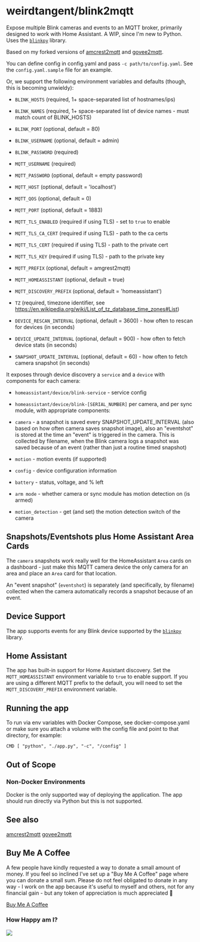 # weirdtangent/blink2mqtt

Expose multiple Blink cameras and events to an MQTT broker, primarily
designed to work with Home Assistant. A WIP, since I'm new to Python.
Uses the [`blinkpy`](https://github.com/fronzbot/blinkpy) library.

Based on my forked versions of [amcrest2mqtt](https://github.com/weirdtangent/amcrest2mqtt)
and [govee2mqtt](https://github.com/weirdtangent/govee2mqtt).

You can define config in config.yaml and pass `-c path/to/config.yaml`. See the
`config.yaml.sample` file for an example.

Or, we support the following environment variables and defaults (though, this is becoming unwieldy):

-   `BLINK_HOSTS` (required, 1+ space-separated list of hostnames/ips)
-   `BLINK_NAMES` (required, 1+ space-separated list of device names - must match count of BLINK_HOSTS)
-   `BLINK_PORT` (optional, default = 80)
-   `BLINK_USERNAME` (optional, default = admin)
-   `BLINK_PASSWORD` (required)

-   `MQTT_USERNAME` (required)
-   `MQTT_PASSWORD` (optional, default = empty password)
-   `MQTT_HOST` (optional, default = 'localhost')
-   `MQTT_QOS` (optional, default = 0)
-   `MQTT_PORT` (optional, default = 1883)
-   `MQTT_TLS_ENABLED` (required if using TLS) - set to `true` to enable
-   `MQTT_TLS_CA_CERT` (required if using TLS) - path to the ca certs
-   `MQTT_TLS_CERT` (required if using TLS) - path to the private cert
-   `MQTT_TLS_KEY` (required if using TLS) - path to the private key
-   `MQTT_PREFIX` (optional, default = amgrest2mqtt)
-   `MQTT_HOMEASSISTANT` (optional, default = true)
-   `MQTT_DISCOVERY_PREFIX` (optional, default = 'homeassistant')

-   `TZ` (required, timezone identifier, see https://en.wikipedia.org/wiki/List_of_tz_database_time_zones#List)
-   `DEVICE_RESCAN_INTERVAL` (optional, default = 3600) - how often to rescan for devices (in seconds)
-   `DEVICE_UPDATE_INTERVAL` (optional, default = 900) - how often to fetch device stats (in seconds)
-   `SNAPSHOT_UPDATE_INTERVAL` (optional, default = 60) - how often to fetch camera snapshot (in seconds)

It exposes through device discovery a `service` and a `device` with components for each camera:

-   `homeassistant/device/blink-service` - service config

-   `homeassistant/device/blink-[SERIAL_NUMBER]` per camera, and per sync module, with appropriate components:
-    `camera`           - a snapshot is saved every SNAPSHOT_UPDATE_INTERVAL (also based on how often camera saves snapshot image), also an "eventshot" is stored at the time an "event" is triggered in the camera. This is collected by filename, when the Blink camera logs a snapshot was saved because of an event (rather than just a routine timed snapshot)
-    `motion`           - motion events (if supported)
-    `config`           - device configuration information
-    `battery`          - status, voltage, and % left
-    `arm mode`         - whether camera or sync module has motion detection on (is armed)
-    `motion_detection` - get (and set) the motion detection switch of the camera

## Snapshots/Eventshots plus Home Assistant Area Cards

The `camera` snapshots work really well for the HomeAssistant `Area` cards on a dashboard - just make this MQTT camera device the only camera for an area and place an `Area` card for that location.

An "event snapshot" (`eventshot`) is separately (and specifically, by filename) collected when the camera automatically records a snapshot because of an event.

## Device Support

The app supports events for any Blink device supported by the [`blinkpy`](https://github.com/fronzbot/blinkpy) library.

## Home Assistant

The app has built-in support for Home Assistant discovery. Set the `MQTT_HOMEASSISTANT` environment variable to `true` to enable support.
If you are using a different MQTT prefix to the default, you will need to set the `MQTT_DISCOVERY_PREFIX` environment variable.

## Running the app

To run via env variables with Docker Compose, see docker-compose.yaml
or make sure you attach a volume with the config file and point to that directory, for example:
```
CMD [ "python", "./app.py", "-c", "/config" ]
```

## Out of Scope

### Non-Docker Environments

Docker is the only supported way of deploying the application. The app should run directly via Python but this is not supported.

## See also
[amcrest2mqtt](https://github.com/weirdtangent/amcrest2mqtt)
[govee2mqtt](https://github.com/weirdtangent/govee2mqtt)

## Buy Me A Coffee

A few people have kindly requested a way to donate a small amount of money. If you feel so inclined I've set up a "Buy Me A Coffee"
page where you can donate a small sum. Please do not feel obligated to donate in any way - I work on the app because it's
useful to myself and others, not for any financial gain - but any token of appreciation is much appreciated 🙂

<a href="https://buymeacoffee.com/weirdtangent">Buy Me A Coffee</a>

### How Happy am I?

<img src="https://github.com/weirdtangent/blink2mqtt/actions/workflows/deploy.yaml/badge.svg" />
